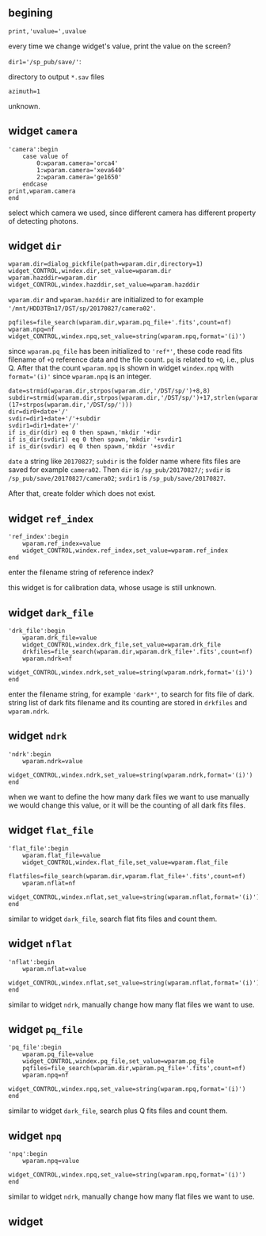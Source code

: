 ## begining

`print,'uvalue=',uvalue`

every time we change widget's value, print the value on the screen?

`dir1='/sp_pub/save/'`:

directory to output `*.sav` files

`azimuth=1`

unknown.

## widget `camera`

```
'camera':begin
	case value of 
		0:wparam.camera='orca4'
		1:wparam.camera='xeva640'
		2:wparam.camera='ge1650'
	endcase
print,wparam.camera
end
```

select which camera we used, since different camera has different property of detecting photons.

## widget `dir`

```
wparam.dir=dialog_pickfile(path=wparam.dir,directory=1)
widget_CONTROL,windex.dir,set_value=wparam.dir
wparam.hazddir=wparam.dir
widget_CONTROL,windex.hazddir,set_value=wparam.hazddir
```

`wparam.dir` and `wparam.hazddir` are initialized to for example `'/mnt/HDD3TBn17/DST/sp/20170827/camera02'`.

```
pqfiles=file_search(wparam.dir,wparam.pq_file+'.fits',count=nf)
wparam.npq=nf
widget_CONTROL,windex.npq,set_value=string(wparam.npq,format='(i)')
```

since `wparam.pq_file` has been initialized to `'ref*'`, these code read fits filename of `+Q` reference data and the file count. `pq` is related to `+Q`, i.e., plus Q. After that the count `wparam.npq` is shown in widget `windex.npq` with `format='(i)'` since `wparam.npq` is an integer.

```
date=strmid(wparam.dir,strpos(wparam.dir,'/DST/sp/')+8,8)
subdir=strmid(wparam.dir,strpos(wparam.dir,'/DST/sp/')+17,strlen(wparam.dir)-(17+strpos(wparam.dir,'/DST/sp/')))
dir=dir0+date+'/'
svdir=dir1+date+'/'+subdir
svdir1=dir1+date+'/'
if is_dir(dir) eq 0 then spawn,'mkdir '+dir
if is_dir(svdir1) eq 0 then spawn,'mkdir '+svdir1
if is_dir(svdir) eq 0 then spawn,'mkdir '+svdir
```

`date` a string like `20170827`; `subdir` is the folder name where fits files are saved for example `camera02`. Then `dir` is `/sp_pub/20170827/`; `svdir` is `/sp_pub/save/20170827/camera02`; `svdir1` is `/sp_pub/save/20170827`.

After that, create folder which does not exist.

## widget `ref_index`

```
'ref_index':begin
	wparam.ref_index=value
	widget_CONTROL,windex.ref_index,set_value=wparam.ref_index
end
```
enter the filename string of reference index?

this widget is for calibration data, whose usage is still unknown.

## widget `dark_file`

```
'drk_file':begin
	wparam.drk_file=value
	widget_CONTROL,windex.drk_file,set_value=wparam.drk_file
	drkfiles=file_search(wparam.dir,wparam.drk_file+'.fits',count=nf)
	wparam.ndrk=nf
	widget_CONTROL,windex.ndrk,set_value=string(wparam.ndrk,format='(i)')
end
```

enter the filename string, for example `'dark*'`, to search for fits file of dark. string list of dark fits filename and its counting are stored in `drkfiles` and `wparam.ndrk`.

## widget `ndrk`

```
'ndrk':begin
	wparam.ndrk=value
	widget_CONTROL,windex.ndrk,set_value=string(wparam.ndrk,format='(i)')
end
```

when we want to define the how many dark files we want to use manually we would change this value, or it will be the counting of all dark fits files.

## widget `flat_file`

```
'flat_file':begin
	wparam.flat_file=value
	widget_CONTROL,windex.flat_file,set_value=wparam.flat_file
	flatfiles=file_search(wparam.dir,wparam.flat_file+'.fits',count=nf)
	wparam.nflat=nf
	widget_CONTROL,windex.nflat,set_value=string(wparam.nflat,format='(i)')
end
```

similar to widget `dark_file`, search flat fits files and count them.

## widget `nflat`

```
'nflat':begin
	wparam.nflat=value
	widget_CONTROL,windex.nflat,set_value=string(wparam.nflat,format='(i)')
end
```

similar to widget `ndrk`, manually change how many flat files we want to use.

## widget `pq_file`

```
'pq_file':begin
	wparam.pq_file=value
	widget_CONTROL,windex.pq_file,set_value=wparam.pq_file
	pqfiles=file_search(wparam.dir,wparam.pq_file+'.fits',count=nf)
	wparam.npq=nf
	widget_CONTROL,windex.npq,set_value=string(wparam.npq,format='(i)')
end
```

similar to widget `dark_file`, search plus Q fits files and count them.

## widget `npq`

```
'npq':begin
	wparam.npq=value
	widget_CONTROL,windex.npq,set_value=string(wparam.npq,format='(i)')
end
```
similar to widget `ndrk`, manually change how many flat files we want to use.

## widget 
